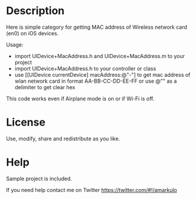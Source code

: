 # Description

Here is simple category for getting MAC address of Wireless network card (en0) on iOS devices.

Usage:

- import UIDevice+MacAddress.h and UIDevice+MacAddress.m to your project
- import UIDevice+MacAddress.h to your controller or class
- use [[UIDevice currentDevice] macAddress:@"-"] to get mac address of wlan network card in format AA-BB-CC-DD-EE-FF or use @"" as a delimiter to get clear hex

This code works even if Airplane mode is on or if Wi-Fi is off.

# License

Use, modify, share and redistribute as you like.

# Help

Sample project is included.

If you need help contact me on Twitter https://twitter.com/#!/amarkulo
